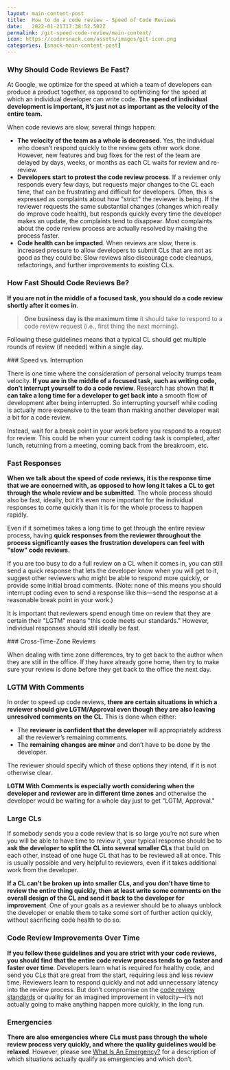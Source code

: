 ```yaml
---
layout: main-content-post
title:  How to do a code review - Speed of Code Reviews
date:   2022-01-21T17:38:52.502Z
permalink: /git-speed-code-review/main-content/
icon: https://codersnack.com/assets/images/git-icon.png
categories: [snack-main-content-post]
---
```


### Why Should Code Reviews Be Fast?

At Google, we optimize for the speed at which a team of developers can produce a product together, as opposed to optimizing for the speed at which an individual developer can write code. **The speed of individual development is important, it’s just not as important as the velocity of the entire team.**

When code reviews are slow, several things happen:

- **The velocity of the team as a whole is decreased**. Yes, the individual who doesn’t respond quickly to the review gets other work done. However, new features and bug fixes for the rest of the team are delayed by days, weeks, or months as each CL waits for review and re-review.
- **Developers start to protest the code review process**. If a reviewer only responds every few days, but requests major changes to the CL each time, that can be frustrating and difficult for developers. Often, this is expressed as complaints about how "strict" the reviewer is being. If the reviewer requests the same substantial changes (changes which really do improve code health), but responds quickly every time the developer makes an update, the complaints tend to disappear. Most complaints about the code review process are actually resolved by making the process faster.
- **Code health can be impacted**. When reviews are slow, there is increased pressure to allow developers to submit CLs that are not as good as they could be. Slow reviews also discourage code cleanups, refactorings, and further improvements to existing CLs.


### How Fast Should Code Reviews Be?

**If you are not in the middle of a focused task, you should do a code review shortly after it comes in**.

> **One business day is the maximum time** it should take to respond to a code review request (i.e., first thing the next morning).

Following these guidelines means that a typical CL should get multiple rounds of review (if needed) within a single day.

### Speed vs. Interruption

There is one time where the consideration of personal velocity trumps team velocity. **If you are in the middle of a focused task, such as writing code, don’t interrupt yourself to do a code review**. Research has shown that **it can take a long time for a developer to get back into** a smooth flow of development after being interrupted. So interrupting yourself while coding is actually more expensive to the team than making another developer wait a bit for a code review.

Instead, wait for a break point in your work before you respond to a request for review. This could be when your current coding task is completed, after lunch, returning from a meeting, coming back from the breakroom, etc.

### Fast Responses

**When we talk about the speed of code reviews, it is the response time that we are concerned with, as opposed to how long it takes a CL to get through the whole review and be submitted**. The whole process should also be fast, ideally, but it’s even more important for the individual responses to come quickly than it is for the whole process to happen rapidly.

Even if it sometimes takes a long time to get through the entire review process, having **quick responses from the reviewer throughout the process significantly eases the frustration developers can feel with "slow" code reviews.**

If you are too busy to do a full review on a CL when it comes in, you can still send a quick response that lets the developer know when you will get to it, suggest other reviewers who might be able to respond more quickly, or provide some initial broad comments. (Note: none of this means you should interrupt coding even to send a response like this—send the response at a reasonable break point in your work.)

It is important that reviewers spend enough time on review that they are certain their "LGTM" means "this code meets our standards." However, individual responses should still ideally be fast.

### Cross-Time-Zone Reviews

When dealing with time zone differences, try to get back to the author when they are still in the office. If they have already gone home, then try to make sure your review is done before they get back to the office the next day.

### LGTM With Comments

In order to speed up code reviews, **there are certain situations in which a reviewer should give LGTM/Approval even though they are also leaving unresolved comments on the CL**. This is done when either:

- The **reviewer is confident that the developer** will appropriately address all the reviewer’s remaining comments.
- The **remaining changes are minor** and don’t have to be done by the developer.

The reviewer should specify which of these options they intend, if it is not otherwise clear.

**LGTM With Comments is especially worth considering when the developer and reviewer are in different time zones** and otherwise the developer would be waiting for a whole day just to get "LGTM, Approval."

### Large CLs

If somebody sends you a code review that is so large you’re not sure when you will be able to have time to review it, your typical response should be to **ask the developer to split the CL into several smaller CLs** that build on each other, instead of one huge CL that has to be reviewed all at once. This is usually possible and very helpful to reviewers, even if it takes additional work from the developer.

**If a CL can’t be broken up into smaller CLs, and you don’t have time to review the entire thing quickly, then at least write some comments on the overall design of the CL and send it back to the developer for improvement**. One of your goals as a reviewer should be to always unblock the developer or enable them to take some sort of further action quickly, without sacrificing code health to do so.

### Code Review Improvements Over Time

**If you follow these guidelines and you are strict with your code reviews, you should find that the entire code review process tends to go faster and faster over time**. Developers learn what is required for healthy code, and send you CLs that are great from the start, requiring less and less review time. Reviewers learn to respond quickly and not add unnecessary latency into the review process. But don’t compromise on the [code review standards](https://codersnack.com/git-the-sdandard-code-review/) or quality for an imagined improvement in velocity—it’s not actually going to make anything happen more quickly, in the long run.

### Emergencies

**There are also emergencies where CLs must pass through the whole review process very quickly, and where the quality guidelines would be relaxed**. However, please see [What Is An Emergency?](https://google.github.io/eng-practices/review/emergencies.html#what) for a description of which situations actually qualify as emergencies and which don’t.